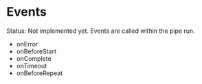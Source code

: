 # Events

Status: Not implemented yet.
Events are called within the pipe run. 

- onError
- onBeforeStart
- onComplete
- onTimeout
- onBeforeRepeat
